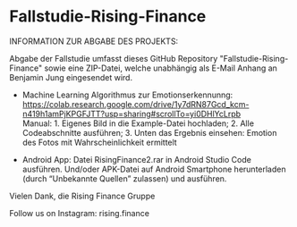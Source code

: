 # Fallstudie-Rising-Finance
INFORMATION ZUR ABGABE DES PROJEKTS:

Abgabe der Fallstudie umfasst dieses GitHub Repository "Fallstudie-Rising-Finance" sowie eine ZIP-Datei, welche unabhängig als E-Mail Anhang an Benjamin Jung eingesendet wird.

- Machine Learning Algorithmus zur Emotionserkennunng: https://colab.research.google.com/drive/1y7dRN87Gcd_kcm-n419h1amPjKPGFJTT?usp=sharing#scrollTo=yi0DHlYcLrpb   
  Manual: 1. Eigenes Bild in die Example-Datei hochladen; 2. Alle Codeabschnitte ausführen; 3. Unten das Ergebnis einsehen: Emotion des Fotos mit Wahrscheinlichkeit ermittelt

- Android App: Datei RisingFinance2.rar in Android Studio Code ausführen.
  Und/oder APK-Datei auf Android Smartphone herunterladen (durch “Unbekannte Quellen” zulassen) und ausführen.


Vielen Dank, 
die Rising Finance Gruppe


Follow us on Instagram: rising.finance
